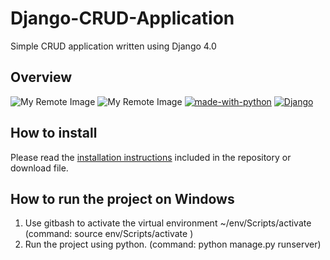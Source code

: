 # Django-CRUD-Application
Simple CRUD application written using Django 4.0

## Overview
![My Remote Image](https://github.com/ThrillSeeker01/Django-CRUD-Application/blob/master/trainer_register/static/trainer_register/images/Screen1.png)
![My Remote Image](https://github.com/ThrillSeeker01/Django-CRUD-Application/blob/master/trainer_register/static/trainer_register/images/Screen2.png)
[![made-with-python](https://img.shields.io/badge/Made%20with-Python-1f425f.svg)](https://www.python.org/)
[![Django](https://img.shields.io/pypi/djversions/djangorestframework?color=%20green&label=Django%20Version%3A)](https://www.djangoproject.com/)

## How to install

Please read the [installation instructions](INSTALL.md) included in the repository or download file.

## How to run the project on Windows

1. Use gitbash to activate the virtual environment ~/env/Scripts/activate (command: source env/Scripts/activate )
2. Run the project using python. (command: python manage.py runserver)
